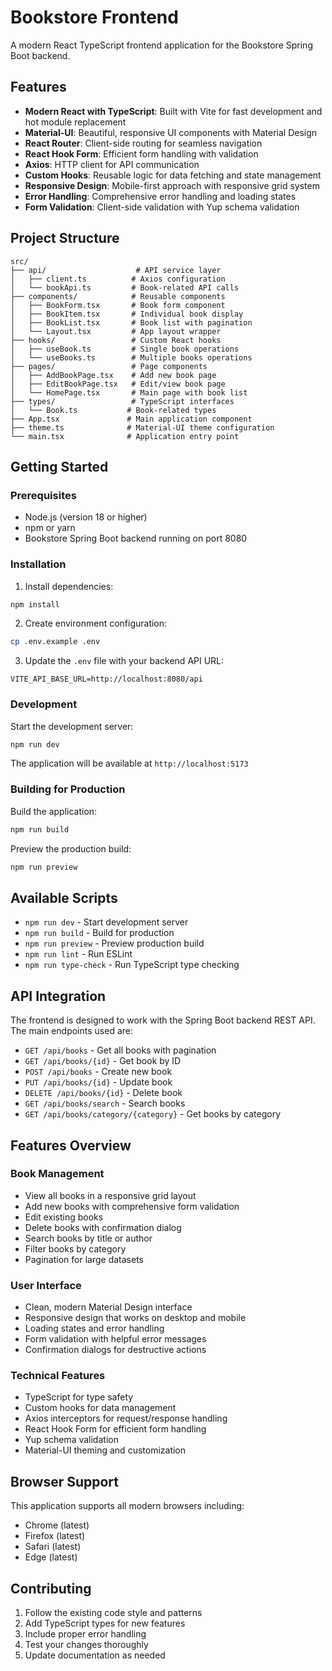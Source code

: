 # Bookstore Frontend

A modern React TypeScript frontend application for the Bookstore Spring Boot backend.

## Features

- **Modern React with TypeScript**: Built with Vite for fast development and hot module replacement
- **Material-UI**: Beautiful, responsive UI components with Material Design
- **React Router**: Client-side routing for seamless navigation
- **React Hook Form**: Efficient form handling with validation
- **Axios**: HTTP client for API communication
- **Custom Hooks**: Reusable logic for data fetching and state management
- **Responsive Design**: Mobile-first approach with responsive grid system
- **Error Handling**: Comprehensive error handling and loading states
- **Form Validation**: Client-side validation with Yup schema validation

## Project Structure

```
src/
├── api/                    # API service layer
│   ├── client.ts          # Axios configuration
│   └── bookApi.ts         # Book-related API calls
├── components/            # Reusable components
│   ├── BookForm.tsx       # Book form component
│   ├── BookItem.tsx       # Individual book display
│   ├── BookList.tsx       # Book list with pagination
│   └── Layout.tsx         # App layout wrapper
├── hooks/                 # Custom React hooks
│   ├── useBook.ts         # Single book operations
│   └── useBooks.ts        # Multiple books operations
├── pages/                 # Page components
│   ├── AddBookPage.tsx    # Add new book page
│   ├── EditBookPage.tsx   # Edit/view book page
│   └── HomePage.tsx       # Main page with book list
├── types/                 # TypeScript interfaces
│   └── Book.ts           # Book-related types
├── App.tsx               # Main application component
├── theme.ts              # Material-UI theme configuration
└── main.tsx              # Application entry point
```

## Getting Started

### Prerequisites

- Node.js (version 18 or higher)
- npm or yarn
- Bookstore Spring Boot backend running on port 8080

### Installation

1. Install dependencies:
```bash
npm install
```

2. Create environment configuration:
```bash
cp .env.example .env
```

3. Update the `.env` file with your backend API URL:
```
VITE_API_BASE_URL=http://localhost:8080/api
```

### Development

Start the development server:
```bash
npm run dev
```

The application will be available at `http://localhost:5173`

### Building for Production

Build the application:
```bash
npm run build
```

Preview the production build:
```bash
npm run preview
```

## Available Scripts

- `npm run dev` - Start development server
- `npm run build` - Build for production
- `npm run preview` - Preview production build
- `npm run lint` - Run ESLint
- `npm run type-check` - Run TypeScript type checking

## API Integration

The frontend is designed to work with the Spring Boot backend REST API. The main endpoints used are:

- `GET /api/books` - Get all books with pagination
- `GET /api/books/{id}` - Get book by ID
- `POST /api/books` - Create new book
- `PUT /api/books/{id}` - Update book
- `DELETE /api/books/{id}` - Delete book
- `GET /api/books/search` - Search books
- `GET /api/books/category/{category}` - Get books by category

## Features Overview

### Book Management
- View all books in a responsive grid layout
- Add new books with comprehensive form validation
- Edit existing books
- Delete books with confirmation dialog
- Search books by title or author
- Filter books by category
- Pagination for large datasets

### User Interface
- Clean, modern Material Design interface
- Responsive design that works on desktop and mobile
- Loading states and error handling
- Form validation with helpful error messages
- Confirmation dialogs for destructive actions

### Technical Features
- TypeScript for type safety
- Custom hooks for data management
- Axios interceptors for request/response handling
- React Hook Form for efficient form handling
- Yup schema validation
- Material-UI theming and customization

## Browser Support

This application supports all modern browsers including:
- Chrome (latest)
- Firefox (latest)
- Safari (latest)
- Edge (latest)

## Contributing

1. Follow the existing code style and patterns
2. Add TypeScript types for new features
3. Include proper error handling
4. Test your changes thoroughly
5. Update documentation as needed
